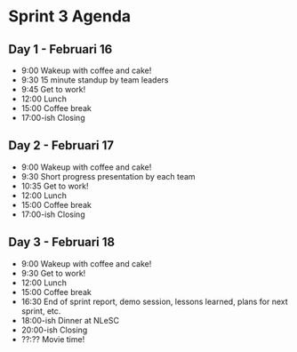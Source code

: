# Sprint 3 Agenda 

## Day 1 - Februari 16

- 9:00 Wakeup with coffee and cake!
- 9:30 15 minute standup by team leaders
- 9:45 Get to work!
- 12:00 Lunch
- 15:00 Coffee break 
- 17:00-ish Closing

## Day 2 - Februari 17

- 9:00 Wakeup with coffee and cake!
- 9:30 Short progress presentation by each team
- 10:35 Get to work!
- 12:00 Lunch
- 15:00 Coffee break 
- 17:00-ish Closing

## Day 3 - Februari 18

- 9:00 Wakeup with coffee and cake!
- 9:30 Get to work!
- 12:00 Lunch
- 15:00 Coffee break 
- 16:30 End of sprint report, demo session, lessons learned, plans for next sprint, etc.
- 18:00-ish Dinner at NLeSC
- 20:00-ish Closing
- ??:?? Movie time!
